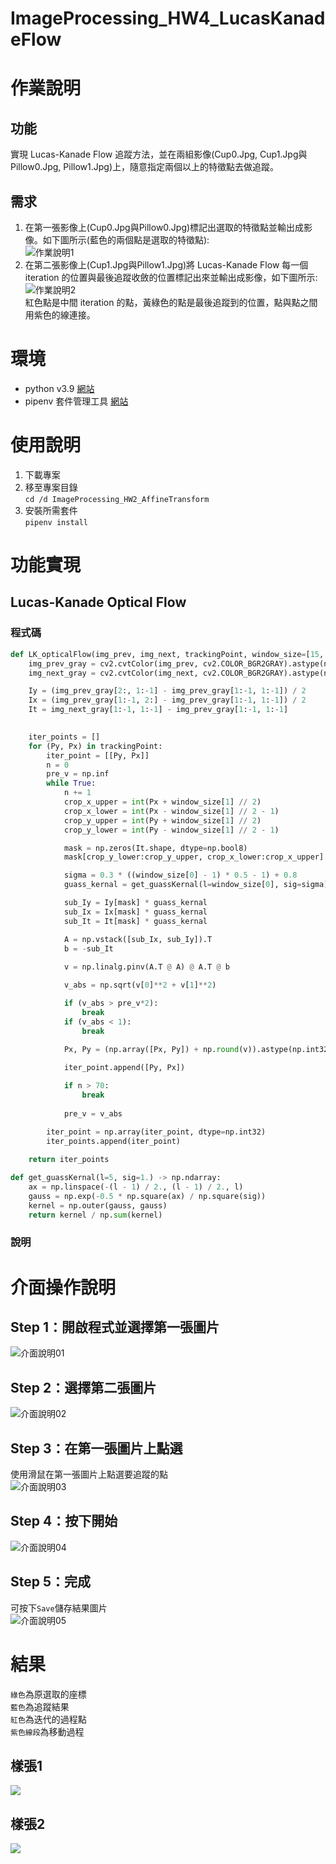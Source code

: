 # ImageProcessing_HW4_LucasKanadeFlow
 
# 作業說明
## 功能
實現 Lucas-Kanade Flow 追蹤方法，並在兩組影像(Cup0.Jpg, Cup1.Jpg與Pillow0.Jpg, Pillow1.Jpg)上，隨意指定兩個以上的特徵點去做追蹤。
## 需求
1. 在第一張影像上(Cup0.Jpg與Pillow0.Jpg)標記出選取的特徵點並輸出成影像。如下圖所示(藍色的兩個點是選取的特徵點):  
![作業說明1](/img/作業說明1.png)
2. 在第二張影像上(Cup1.Jpg與Pillow1.Jpg)將 Lucas-Kanade Flow 每一個 iteration 的位置與最後追蹤收斂的位置標記出來並輸出成影像，如下圖所示:  
![作業說明2](/img/作業說明2.png)  
紅色點是中間 iteration 的點，黃綠色的點是最後追蹤到的位置，點與點之間用紫色的線連接。

# 環境
- python v3.9 [網站](https://pipenv-fork.readthedocs.io/en/latest/)
- pipenv 套件管理工具 [網站](https://pipenv-fork.readthedocs.io/en/latest/) 

# 使用說明
1. 下載專案
2. 移至專案目錄\
`cd /d ImageProcessing_HW2_AffineTransform`
2. 安裝所需套件\
`pipenv install`

# 功能實現
## Lucas-Kanade Optical Flow
### 程式碼
```python
def LK_opticalFlow(img_prev, img_next, trackingPoint, window_size=[15, 15]):
    img_prev_gray = cv2.cvtColor(img_prev, cv2.COLOR_BGR2GRAY).astype(np.float32)
    img_next_gray = cv2.cvtColor(img_next, cv2.COLOR_BGR2GRAY).astype(np.float32)

    Iy = (img_prev_gray[2:, 1:-1] - img_prev_gray[1:-1, 1:-1]) / 2
    Ix = (img_prev_gray[1:-1, 2:] - img_prev_gray[1:-1, 1:-1]) / 2
    It = img_next_gray[1:-1, 1:-1] - img_prev_gray[1:-1, 1:-1]
    

    iter_points = []
    for (Py, Px) in trackingPoint:
        iter_point = [[Py, Px]]
        n = 0
        pre_v = np.inf
        while True:  
            n += 1  
            crop_x_upper = int(Px + window_size[1] // 2)
            crop_x_lower = int(Px - window_size[1] // 2 - 1)
            crop_y_upper = int(Py + window_size[1] // 2)
            crop_y_lower = int(Py - window_size[1] // 2 - 1)

            mask = np.zeros(It.shape, dtype=np.bool8)
            mask[crop_y_lower:crop_y_upper, crop_x_lower:crop_x_upper] = True

            sigma = 0.3 * ((window_size[0] - 1) * 0.5 - 1) + 0.8
            guass_kernal = get_guassKernal(l=window_size[0], sig=sigma).flatten()

            sub_Iy = Iy[mask] * guass_kernal
            sub_Ix = Ix[mask] * guass_kernal
            sub_It = It[mask] * guass_kernal

            A = np.vstack([sub_Ix, sub_Iy]).T
            b = -sub_It
            
            v = np.linalg.pinv(A.T @ A) @ A.T @ b

            v_abs = np.sqrt(v[0]**2 + v[1]**2)

            if (v_abs > pre_v*2):                
                break
            if (v_abs < 1):                
                break

            Px, Py = (np.array([Px, Py]) + np.round(v)).astype(np.int32)
            
            iter_point.append([Py, Px])

            if n > 70:                
                break
            
            pre_v = v_abs

        iter_point = np.array(iter_point, dtype=np.int32)
        iter_points.append(iter_point)
    
    return iter_points
```

```python
def get_guassKernal(l=5, sig=1.) -> np.ndarray:
    ax = np.linspace(-(l - 1) / 2., (l - 1) / 2., l)
    gauss = np.exp(-0.5 * np.square(ax) / np.square(sig))
    kernel = np.outer(gauss, gauss)
    return kernel / np.sum(kernel)
```
### 說明

# 介面操作說明
## Step 1：開啟程式並選擇第一張圖片
![介面說明01](/img/介面說明01.jpg)
## Step 2：選擇第二張圖片
![介面說明02](/img/介面說明02.jpg)
## Step 3：在第一張圖片上點選
使用滑鼠在第一張圖片上點選要追蹤的點  
![介面說明03](/img/介面說明03.jpg)
## Step 4：按下開始
![介面說明04](/img/介面說明04.jpg)
## Step 5：完成
可按下`Save`儲存結果圖片  
![介面說明05](/img/介面說明05.jpg)

# 結果
`綠色`為原選取的座標  
`藍色`為追蹤結果  
`紅色`為迭代的過程點  
`紫色線段`為移動過程  
## 樣張1
![](/results/Cup0.jpg)
## 樣張2
![](/results/Pillow0.jpg)